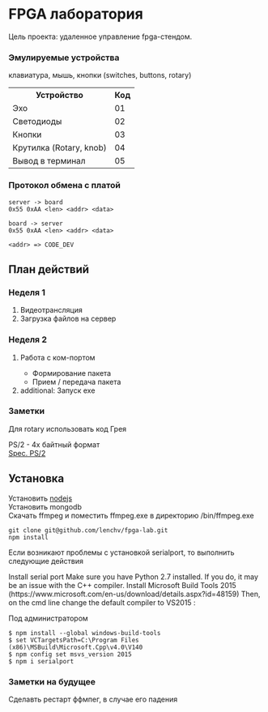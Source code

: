 # FPGA лаборатория
<p>
Цель проекта: удаленное управление fpga-стендом.
</p>

### Эмулируемые устройства
клавиатура, мышь, кнопки (switches, buttons, rotary)<br>
<table>
<tr>
<th>Устройство</th>
<th>Код</th> 
</tr>
<tr>
<td>Эхо</td>
<td>01</td> 
</tr>
<tr>
<td>Светодиоды</td>
<td>02</td> 
</tr>
<tr>
<td>Кнопки</td>
<td>03</td> 
</tr>
<tr>
<td>Крутилка (Rotary, knob)</td>
<td>04</td> 
</tr>
<tr>
<td>Вывод в терминал</td>
<td>05</td> 
</tr>
</table>

### Протокол обмена с платой
````
server -> board
0x55 0xAA <len> <addr> <data>

board -> server
0x55 0xAA <len> <addr> <data>

<addr> => CODE_DEV
````
## План действий

### Неделя 1
<ol>
<li> Видеотрансляция</li>
<li> Загрузка файлов на сервер</li>
</ol>

### Неделя 2
<ol>
<li> Работа с ком-портом</li>
  <ul>
  <li> Формирование пакета</li>
  <li> Прием / передача пакета</li>
  </ul>
   <li> additional: Запуск exe</li>
</ol>

### Заметки

Для rotary использовать код Грея
<p>
PS/2 - 4х байтный формат<br>
<a href="http://www.computer-engineering.org/ps2mouse/">Spec. PS/2</a>
</p>

## Установка
Установить <a href="//nodejs.org">nodejs</a><br>
Установить mongodb<br>
Скачать ffmpeg и поместить ffmpeg.exe в директорию /bin/ffmpeg.exe

````
git clone git@github.com/lenchv/fpga-lab.git
npm install
````
Если возникают проблемы с установкой serialport, то выполнить следующие действия<br>
<p>
Install serial port
Make sure you have Python 2.7 installed. If you do, it may be an issue with the C++ compiler. Install Microsoft Build Tools 2015 (https://www.microsoft.com/en-us/download/details.aspx?id=48159) Then, on the cmd line change the default compiler to VS2015 :
</p>
Под администратором<br>

````
$ npm install --global windows-build-tools
$ set VCTargetsPath=C:\Program Files (x86)\MSBuild\Microsoft.Cpp\v4.0\V140
$ npm config set msvs_version 2015
$ npm i serialport
````

### Заметки на будущее

Сделавть рестарт ффмпег, в случае его падения
